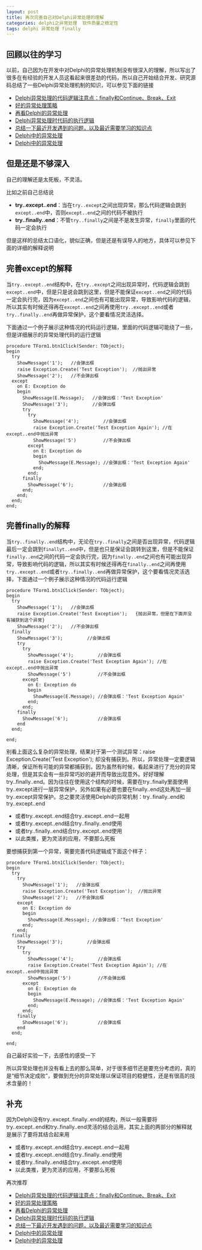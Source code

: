 ```yaml
---
layout: post
title: 再次完善自己对Delphi异常处理的理解
categories: delphi之异常处理  软件质量之稳定性 
tags: delphi 异常处理 finally
---
```


## 回顾以往的学习

以前，自己因为在开发中对Delphi的异常处理机制没有很深入的理解，所以写出了很多在有经验的开发人员这看起来很差劲的代码，所以自己开始结合开发、研究源码总结了一些Delphi异常处理机制的知识，可以参见下面的链接

* [Delphi异常处理的代码逻辑注意点：finally和Continue、Break、Exit](http://www.xumenger.com/delphi-finally-break-continue-exit-20160202/)
* [好的异常处理策略](http://www.xumenger.com/delphi-except-20160128/)
* [再看Delphi的异常处理](http://www.xumenger.com/delphi-except-20160116/)
* [Delphi异常处理时代码的执行逻辑](http://www.xumenger.com/delphi-exception-20151201/)
* [总结一下最近开发遇到的问题，以及最近需要学习的知识点](http://www.xumenger.com/learn-plan-20151123/)
* [Delphi中的异常处理](http://www.xumenger.com/delphi-exception-20150428/)
* [Delphi中的异常处理](http://www.xumenger.com/delphi-exception/)

## 但是还是不够深入

自己的理解还是太死板，不灵活。

比如之前自己总结说

* **try..except..end**：当在`try..except`之间出现异常，那么代码逻辑会跳到`except..end`中，否则`except..end`之间的代码不被执行
* **try..finally..end**：不管`try..finally`之间是不是发生异常，`finally`里面的代码一定会执行

但是这样的总结太口语化，貌似正确，但是还是有误导人的地方，具体可以参见下面的详细的解释说明

## 完善except的解释

当`try..except..end`结构中，在`try..except`之间出现异常时，代码逻辑会跳到`except..end`中，但是只是说会跳到这里，但是不能保证`except..end`之间的代码一定会执行完，因为`except..end`之间也有可能出现异常，导致影响代码的逻辑，所以其实有时候还得再在`except..end`之间再使用`try..except..end`或者`try..finally..end`再做异常保护，这个要看情况灵活选择。

下面通过一个例子展示这种情况的代码运行逻辑，里面的代码逻辑可能绕了一些，但是详细展示的异常处理代码的运行逻辑

```
procedure TForm1.btn1Click(Sender: TObject);
begin
  try
    ShowMessage('1');   //会弹出框
    raise Exception.Create('Test Exception');  //抛出异常
    ShowMessage('2');   //不会弹出框
  except
    on E: Exception do
    begin
      ShowMessage(E.Message);   //会弹出框：'Test Exception'
      ShowMessage('3');         //会弹出框
      try
        try
          ShowMessage('4');         //会弹出框
          raise Exception.Create('Test Exception Again'); //在except..end中抛出异常
          ShowMessage('5')          //不会弹出框
        except
          on E: Exception do
          begin
            ShowMessage(E.Message); //会弹出框：'Test Exception Again'
          end;
        end;
      finally
        ShowMessage('6');           //会弹出框
      end;
    end;
  end;
end;
```

## 完善finally的解释

当`try..finally..end`结构中，无论在`try..finally`之间是否出现异常，代码逻辑最后一定会跳到`finallyt..end`中，但是也只是保证会跳转到这里，但是不能保证`finally..end`之间的代码一定会执行完，因为`finally..end`之间也有可能出现异常，导致影响代码的逻辑，所以其实有时候还得再在`finally..end`之间再使用`try..except..end`或者`try..finally..end`再做异常保护，这个要看情况灵活选择，下面通过一个例子展示这种情况的代码运行逻辑

```
procedure TForm1.btn1Click(Sender: TObject);
begin
  try
    ShowMessage('1');   //会弹出框
    raise Exception.Create('Test Exception');   {抛出异常，但是在下面并没有捕获到这个异常}  
    ShowMessage('2');   //不会弹出框
  finally
    ShowMessage('3');         //会弹出框
    try
      try
        ShowMessage('4');         //会弹出框
        raise Exception.Create('Test Exception Again'); //在except..end中抛出异常
        ShowMessage('5')          //不会弹出框
      except
        on E: Exception do
        begin
          ShowMessage(E.Message); //会弹出框：'Test Exception Again'
        end;
      end;
    finally
      ShowMessage('6');           //会弹出框
    end
  end;

end;
```

别看上面这么复杂的异常处理，结果对于第一个测试异常：raise Exception.Create('Test Exception'); 却没有捕获到。所以，异常处理一定要逻辑清晰，保证所有可能的异常都捕获到，因为虽然有时候，看起来进行了充分的异常处理，但是其实会有一些异常巧妙的避开而导致出现意外。好好理解try..finally..end。因为往往在使用这个结构的时候，需要在try..finally里面使用try..except进行一层异常保护，另外如果有必要也要在finally..end这处再加一层try..except异常保护。总之要灵活使用Delphi的异常机制：try..finally..end和try..except..end

* 或者try..except..end结合try..except..end一起用
* 或者try..except..end结合try..finally..end使用
* 或者try..finally..end结合try..except..end使用
* 以此类推，更为灵活的应用，不要那么死板

要想捕获到第一个异常，需要完善代码逻辑成下面这个样子：

```
procedure TForm1.btn1Click(Sender: TObject);
begin
  try
    try
      ShowMessage('1');   //会弹出框
      raise Exception.Create('Test Exception');  //抛出异常
      ShowMessage('2');   //不会弹出框
    except
      on E: Exception do
      begin
        ShowMessage(E.Message); //会弹出框：'Test Exception'
      end;
    end;
  finally
    ShowMessage('3');         //会弹出框
    try
      try
        ShowMessage('4');         //会弹出框
        raise Exception.Create('Test Exception Again'); //在except..end中抛出异常
        ShowMessage('5')          //不会弹出框
      except
        on E: Exception do
        begin
          ShowMessage(E.Message); //会弹出框：'Test Exception Again'
        end;
      end;
    finally
      ShowMessage('6');           //会弹出框
    end
  end;

end;
```

自己最好实验一下，去感性的感受一下

所以异常处理也并没有看上去的那么简单，对于很多细节还是要充分考虑的，真的是“细节决定成败”，要做到充分的异常处理以保证项目的稳健性，还是有很高的技术含量的！

## 补充

因为Delphi没有try..except..finally..end的结构，所以一般需要将try..except..end和try..finally..end灵活的结合运用，其实上面的两部分的解释就是展示了要将其结合起来用

* 或者try..except..end结合try..except..end一起用
* 或者try..except..end结合try..finally..end使用
* 或者try..finally..end结合try..except..end使用
* 以此类推，更为灵活的应用，不要那么死板

再次推荐

* [Delphi异常处理的代码逻辑注意点：finally和Continue、Break、Exit](http://www.xumenger.com/delphi-finally-break-continue-exit-20160202/)
* [好的异常处理策略](http://www.xumenger.com/delphi-except-20160128/)
* [再看Delphi的异常处理](http://www.xumenger.com/delphi-except-20160116/)
* [Delphi异常处理时代码的执行逻辑](http://www.xumenger.com/delphi-exception-20151201/)
* [总结一下最近开发遇到的问题，以及最近需要学习的知识点](http://www.xumenger.com/learn-plan-20151123/)
* [Delphi中的异常处理](http://www.xumenger.com/delphi-exception-20150428/)
* [Delphi中的异常处理](http://www.xumenger.com/delphi-exception/)
